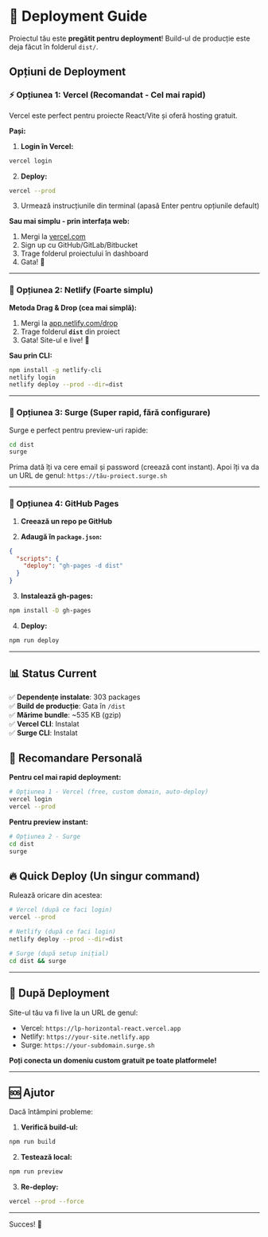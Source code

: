 # 🚀 Deployment Guide

Proiectul tău este **pregătit pentru deployment**! Build-ul de producție este deja făcut în folderul `dist/`.

## Opțiuni de Deployment

### ⚡ Opțiunea 1: Vercel (Recomandat - Cel mai rapid)

Vercel este perfect pentru proiecte React/Vite și oferă hosting gratuit.

**Pași:**

1. **Login în Vercel:**
```bash
vercel login
```

2. **Deploy:**
```bash
vercel --prod
```

3. Urmează instrucțiunile din terminal (apasă Enter pentru opțiunile default)

**Sau mai simplu - prin interfața web:**
1. Mergi la [vercel.com](https://vercel.com)
2. Sign up cu GitHub/GitLab/Bitbucket
3. Trage folderul proiectului în dashboard
4. Gata! 🎉

---

### 🌊 Opțiunea 2: Netlify (Foarte simplu)

**Metoda Drag & Drop (cea mai simplă):**

1. Mergi la [app.netlify.com/drop](https://app.netlify.com/drop)
2. Trage folderul **`dist`** din proiect
3. Gata! Site-ul e live! 🎉

**Sau prin CLI:**
```bash
npm install -g netlify-cli
netlify login
netlify deploy --prod --dir=dist
```

---

### 🌊 Opțiunea 3: Surge (Super rapid, fără configurare)

Surge e perfect pentru preview-uri rapide:

```bash
cd dist
surge
```

Prima dată îți va cere email și password (creează cont instant).
Apoi îți va da un URL de genul: `https://tău-proiect.surge.sh`

---

### 🐙 Opțiunea 4: GitHub Pages

1. **Creează un repo pe GitHub**

2. **Adaugă în `package.json`:**
```json
{
  "scripts": {
    "deploy": "gh-pages -d dist"
  }
}
```

3. **Instalează gh-pages:**
```bash
npm install -D gh-pages
```

4. **Deploy:**
```bash
npm run deploy
```

---

## 📊 Status Current

✅ **Dependențe instalate**: 303 packages  
✅ **Build de producție**: Gata în `/dist`  
✅ **Mărime bundle**: ~535 KB (gzip)  
✅ **Vercel CLI**: Instalat  
✅ **Surge CLI**: Instalat  

## 🎯 Recomandare Personală

**Pentru cel mai rapid deployment:**
```bash
# Opțiunea 1 - Vercel (free, custom domain, auto-deploy)
vercel login
vercel --prod
```

**Pentru preview instant:**
```bash
# Opțiunea 2 - Surge
cd dist
surge
```

## 🔥 Quick Deploy (Un singur command)

Rulează oricare din acestea:

```bash
# Vercel (după ce faci login)
vercel --prod

# Netlify (după ce faci login)
netlify deploy --prod --dir=dist

# Surge (după setup inițial)
cd dist && surge
```

---

## 🎨 După Deployment

Site-ul tău va fi live la un URL de genul:
- Vercel: `https://lp-horizontal-react.vercel.app`
- Netlify: `https://your-site.netlify.app`
- Surge: `https://your-subdomain.surge.sh`

**Poți conecta un domeniu custom gratuit pe toate platformele!**

---

## 🆘 Ajutor

Dacă întâmpini probleme:

1. **Verifică build-ul:**
```bash
npm run build
```

2. **Testează local:**
```bash
npm run preview
```

3. **Re-deploy:**
```bash
vercel --prod --force
```

---

Succes! 🚀

